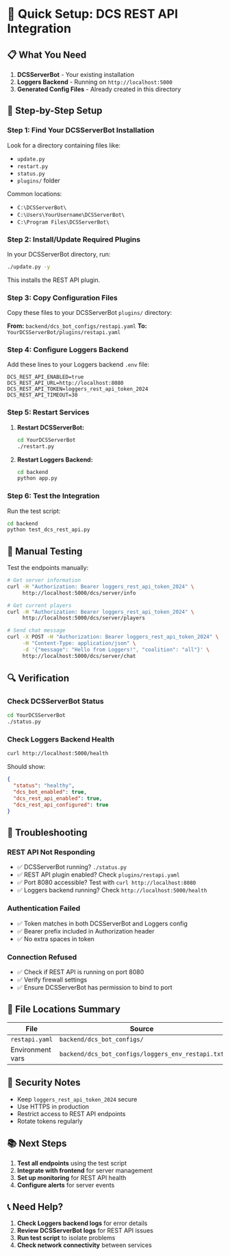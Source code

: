 # 🚀 Quick Setup: DCS REST API Integration

## 📋 What You Need

1. **DCSServerBot** - Your existing installation
2. **Loggers Backend** - Running on `http://localhost:5000`
3. **Generated Config Files** - Already created in this directory

## 🔧 Step-by-Step Setup

### Step 1: Find Your DCSServerBot Installation

Look for a directory containing files like:
- `update.py`
- `restart.py` 
- `status.py`
- `plugins/` folder

Common locations:
- `C:\DCSServerBot\`
- `C:\Users\YourUsername\DCSServerBot\`
- `C:\Program Files\DCSServerBot\`

### Step 2: Install/Update Required Plugins

In your DCSServerBot directory, run:
```bash
./update.py -y
```

This installs the REST API plugin.

### Step 3: Copy Configuration Files

Copy these files to your DCSServerBot `plugins/` directory:

**From:** `backend/dcs_bot_configs/restapi.yaml`
**To:** `YourDCSServerBot/plugins/restapi.yaml`

### Step 4: Configure Loggers Backend

Add these lines to your Loggers backend `.env` file:
```env
DCS_REST_API_ENABLED=true
DCS_REST_API_URL=http://localhost:8080
DCS_REST_API_TOKEN=loggers_rest_api_token_2024
DCS_REST_API_TIMEOUT=30
```

### Step 5: Restart Services

1. **Restart DCSServerBot:**
   ```bash
   cd YourDCSServerBot
   ./restart.py
   ```

2. **Restart Loggers Backend:**
   ```bash
   cd backend
   python app.py
   ```

### Step 6: Test the Integration

Run the test script:
```bash
cd backend
python test_dcs_rest_api.py
```

## 🧪 Manual Testing

Test the endpoints manually:

```bash
# Get server information
curl -H "Authorization: Bearer loggers_rest_api_token_2024" \
     http://localhost:5000/dcs/server/info

# Get current players
curl -H "Authorization: Bearer loggers_rest_api_token_2024" \
     http://localhost:5000/dcs/server/players

# Send chat message
curl -X POST -H "Authorization: Bearer loggers_rest_api_token_2024" \
     -H "Content-Type: application/json" \
     -d '{"message": "Hello from Loggers!", "coalition": "all"}' \
     http://localhost:5000/dcs/server/chat
```

## 🔍 Verification

### Check DCSServerBot Status
```bash
cd YourDCSServerBot
./status.py
```

### Check Loggers Backend Health
```bash
curl http://localhost:5000/health
```

Should show:
```json
{
  "status": "healthy",
  "dcs_bot_enabled": true,
  "dcs_rest_api_enabled": true,
  "dcs_rest_api_configured": true
}
```

## 🚨 Troubleshooting

### REST API Not Responding
- ✅ DCSServerBot running? `./status.py`
- ✅ REST API plugin enabled? Check `plugins/restapi.yaml`
- ✅ Port 8080 accessible? Test with `curl http://localhost:8080`
- ✅ Loggers backend running? Check `http://localhost:5000/health`

### Authentication Failed
- ✅ Token matches in both DCSServerBot and Loggers config
- ✅ Bearer prefix included in Authorization header
- ✅ No extra spaces in token

### Connection Refused
- ✅ Check if REST API is running on port 8080
- ✅ Verify firewall settings
- ✅ Ensure DCSServerBot has permission to bind to port

## 📁 File Locations Summary

| File | Source | Destination |
|------|--------|-------------|
| `restapi.yaml` | `backend/dcs_bot_configs/` | `YourDCSServerBot/plugins/` |
| Environment vars | `backend/dcs_bot_configs/loggers_env_restapi.txt` | `backend/.env` |

## 🔐 Security Notes

- Keep `loggers_rest_api_token_2024` secure
- Use HTTPS in production
- Restrict access to REST API endpoints
- Rotate tokens regularly

## 📚 Next Steps

1. **Test all endpoints** using the test script
2. **Integrate with frontend** for server management
3. **Set up monitoring** for REST API health
4. **Configure alerts** for server events

## 📞 Need Help?

1. **Check Loggers backend logs** for error details
2. **Review DCSServerBot logs** for REST API issues
3. **Run test script** to isolate problems
4. **Check network connectivity** between services 
